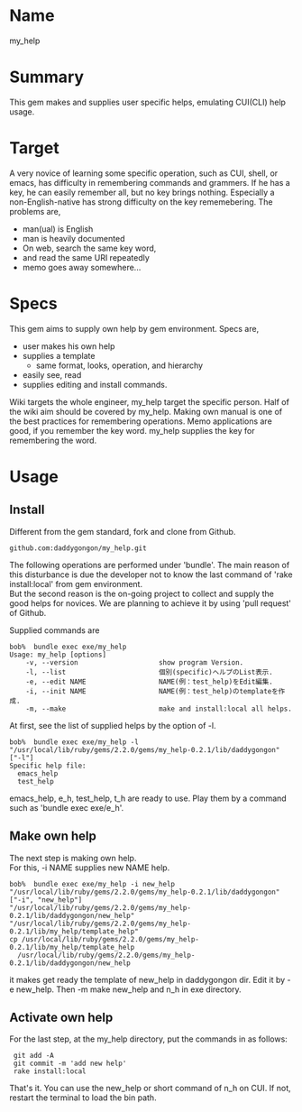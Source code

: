 # Name

my_help

# Summary

This gem makes and supplies user specific helps, emulating CUI(CLI) help usage.

# Target
A very novice of learning some specific operation, such as CUI, shell, or emacs,
has difficulty in remembering commands and grammers.
If he has a key, he can easily remember all, but no key brings nothing.
Especially a non-English-native has strong difficulty on the key rememebering.
The problems are,

- man(ual) is English
- man is heavily documented
- On web, search the same key word,
- and read the same URI repeatedly
- memo goes away somewhere...

# Specs

This gem aims to supply own help by gem environment.
Specs are,
- user makes his own help
- supplies a template
  - same format, looks, operation, and hierarchy
- easily see, read
- supplies editing and install commands.

Wiki targets the whole engineer, my_help target the specific person.
Half of the wiki aim should be covered by my_help.
Making own manual is one of the best practices for remembering operations.
Memo applications are good, if you remember the key word.
my_help supplies the key for remembering the word.

# Usage
## Install

Different from the gem standard, fork and clone from Github.
```
github.com:daddygongon/my_help.git
```
The following operations are performed under 'bundle'.
The main reason of this disturbance is due the developer not to know the last command of 'rake install:local' from gem environment.  
But the second reason is the on-going project to collect and supply the good helps for novices.
We are planning to achieve it by using 'pull request' of Github.

Supplied commands are

```
bob%  bundle exec exe/my_help
Usage: my_help [options]
    -v, --version                    show program Version.
    -l, --list                       個別(specific)ヘルプのList表示.
    -e, --edit NAME                  NAME(例：test_help)をEdit編集.
    -i, --init NAME                  NAME(例：test_help)のtemplateを作成.
    -m, --make                       make and install:local all helps.
```

At first, see the list of supplied helps by the option of -l.

```
bob%  bundle exec exe/my_help -l
"/usr/local/lib/ruby/gems/2.2.0/gems/my_help-0.2.1/lib/daddygongon"
["-l"]
Specific help file:
  emacs_help
  test_help
```
emacs_help, e_h, test_help, t_h are ready to use.
Play them by a command such as 'bundle exec exe/e_h'.

## Make own help
The next step is making own help.  
For this, -i NAME supplies new NAME help.

```
bob%  bundle exec exe/my_help -i new_help
"/usr/local/lib/ruby/gems/2.2.0/gems/my_help-0.2.1/lib/daddygongon"
["-i", "new_help"]
"/usr/local/lib/ruby/gems/2.2.0/gems/my_help-0.2.1/lib/daddygongon/new_help"
"/usr/local/lib/ruby/gems/2.2.0/gems/my_help-0.2.1/lib/my_help/template_help"
cp /usr/local/lib/ruby/gems/2.2.0/gems/my_help-0.2.1/lib/my_help/template_help 
  /usr/local/lib/ruby/gems/2.2.0/gems/my_help-0.2.1/lib/daddygongon/new_help
```
it makes get ready the template of new_help in daddygongon dir.
Edit it by -e new_help.
Then -m make new_help and n_h in exe directory.

## Activate own help
For the last step, at the my_help directory, put the commands in as follows:

```
 git add -A
 git commit -m 'add new help'
 rake install:local
```

That's it. You can use the new_help or short command of n_h on CUI.
If not, restart the terminal to load the bin path.

